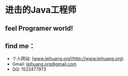 # 进击的Java工程师

feel Programer world!
----------------
## find me：
- 个人网站: [www.leihuang.org](http://www.leihuang.org)
- Gmail: leihuang.org@gmail.com
- QQ: 1522477973